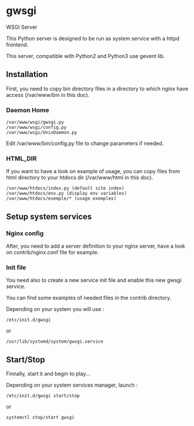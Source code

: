 # gwsgi
WSGI Server

This Python server is designed to be run as system service with a httpd frontend.

This server, compatible with Python2 and Python3 use gevent lib.
## Installation
First, you need to copy bin directory files in a directory to which nginx have access (/var/www/bin in this doc).
### Daemon Home
    /var/www/wsgi/gwsgi.py
    /var/www/wsgi/config.py
    /var/www/wsgi/UnixDaemon.py

Edit /var/www/bin/config.py file to change parameters if needed.
### HTML_DIR
If you want to have a look on example of usage, you can copy files from html directory to your htdocs dir (/var/www/html in this doc).

    /var/www/htdocs/index.py (default site index)
    /var/www/htdocs/env.py (display env variables)
    /var/www/htdocs/exemple/* (usage exemples)

## Setup system services
### Nginx config
After, you need to add a server definition to your nginx server, have a look on contrib/nginx.conf file for example.

### Init file
You need also to create a new service init file and enable this new gwsgi service.

You can find some examples of needed files in the contrib directory.

Depending on your system you will use :

    /etc/init.d/gwsgi

or

    /usr/lib/systemd/system/gwsgi.service

## Start/Stop
Finnally, start it and begin to play...

Depending on your system services manager, launch :

    /etc/init.d/gwsgi start/stop

or

    systemctl stop/start gwsgi

